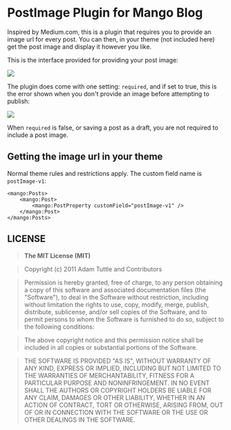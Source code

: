 # PostImage Plugin for Mango Blog

Inspired by Medium.com, this is a plugin that requires you to provide an image url for every post. You can then, in your theme (not included here) get the post image and display it however you like.

This is the interface provided for providing your post image:

![](https://raw.githubusercontent.com/CounterMarch/Mango-PostImage/master/readme1.png)

The plugin does come with one setting: `required`, and if set to true, this is the error shown when you don't provide an image before attempting to publish:

![](https://raw.githubusercontent.com/CounterMarch/Mango-PostImage/master/readme2.png)

When `required` is false, or saving a post as a draft, you are not required to include a post image.

## Getting the image url in your theme

Normal theme rules and restrictions apply. The custom field name is `postImage-v1`:

	<mango:Posts>
		<mango:Post>
			<mango:PostProperty customField="postImage-v1" />
		</mango:Post>
	</mango:Posts>

## LICENSE

> **The MIT License (MIT)**

>Copyright (c) 2011 Adam Tuttle and Contributors

>Permission is hereby granted, free of charge, to any person obtaining a copy of this software and associated documentation files (the "Software"), to deal in the Software without restriction, including without limitation the rights to use, copy, modify, merge, publish, distribute, sublicense, and/or sell copies of the Software, and to permit persons to whom the Software is furnished to do so, subject to the following conditions:

>The above copyright notice and this permission notice shall be included in all copies or substantial portions of the Software.

>THE SOFTWARE IS PROVIDED "AS IS", WITHOUT WARRANTY OF ANY KIND, EXPRESS OR IMPLIED, INCLUDING BUT NOT LIMITED TO THE WARRANTIES OF MERCHANTABILITY, FITNESS FOR A PARTICULAR PURPOSE AND NONINFRINGEMENT. IN NO EVENT SHALL THE AUTHORS OR COPYRIGHT HOLDERS BE LIABLE FOR ANY CLAIM, DAMAGES OR OTHER LIABILITY, WHETHER IN AN ACTION OF CONTRACT, TORT OR OTHERWISE, ARISING FROM, OUT OF OR IN CONNECTION WITH THE SOFTWARE OR THE USE OR OTHER DEALINGS IN THE SOFTWARE.
